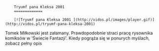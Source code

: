 
        Tryumf pana Kleksa 2001 
        =============
        
        [![Tryumf pana Kleksa 2001 ](http://vidos.pl/images/player.gif)](http://vidos.pl/tryumf-pana-kleksa-2001)
        
        
 Tomek Miłkowski jest załamany. Prawdopodobnie straci pracę rysownika komiksów w 'Świecie Fantazji'. Kiedy pogrąża się w ponurych myślach, zobacz pełny opis
    